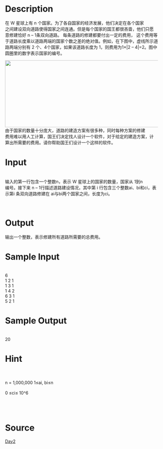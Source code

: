 
# Description

<div class="content"><p>在 W 星球上有 n 个国家。为了各自国家的经济发展，他们决定在各个国家<br/>
之间建设双向道路使得国家之间连通。但是每个国家的国王都很吝啬，他们只愿<br/>
意修建恰好 n – 1条双向道路。 每条道路的修建都要付出一定的费用， 这个费用等于道路长度乘以道路两端的国家个数之差的绝对值。例如，在下图中，虚线所示道路两端分别有 2 个、4个国家，如果该道路长度为 1，则费用为1×|2 – 4|=2。图中圆圈里的数字表示国家的编号。</p>
<p><img height="221" width="631" alt="" src="source/bzoj/2435/img/aHR0cHM6Ly9seWRzeS5jb20vSnVkZ2VPbmxpbmUvdXBsb2FkLzIwMTEwOC8xKDIpLmpwZw==.jpg"/><br/>
由于国家的数量十分庞大，道路的建造方案有很多种，同时每种方案的修建<br/>
费用难以用人工计算，国王们决定找人设计一个软件，对于给定的建造方案，计<br/>
算出所需要的费用。请你帮助国王们设计一个这样的软件。</p></div>

# Input

<div class="content"><p><br/>
输入的第一行包含一个整数n，表示 W 星球上的国家的数量，国家从 1到n<br/>
编号。接下来 n – 1行描述道路建设情况，其中第 i 行包含三个整数ai、bi和ci，表<br/>
示第i 条双向道路修建在 ai与bi两个国家之间，长度为ci。</p>
<p><br/>
</p></div>

# Output

<div class="content"><p>输出一个整数，表示修建所有道路所需要的总费用。</p></div>

# Sample Input

<div class="content"><span class="sampledata"><br/>
6 <br/>
1 2 1 <br/>
1 3 1 <br/>
1 4 2 <br/>
6 3 1 <br/>
5 2 1 <br/>
</span></div>

# Sample Output

<div class="content"><span class="sampledata"><br/>
20<br/>
</span></div>

# Hint

<div class="content"><p></p><p><br/><br/>
n = 1,000,000 1≤ai, bi≤n <br/><br/>
0 ≤ci≤ 10^6<br/><br/>
 <br/><br/>
</p><p></p></div>

# Source

<div class="content"><p><a href="problemset.php?search=Day2">Day2</a></p></div>

